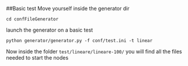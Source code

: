 ##Basic test
Move yourself inside the generator dir

`cd confFileGenerator`

launch the generator on a basic test

`python generator/generator.py -f conf/test.ini -t linear`

Now inside the folder `test/lineare/lineare-100/` you will find all the files needed to start the nodes
